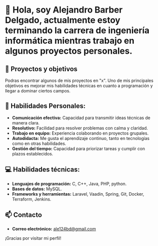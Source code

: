 # 👋 Hola, soy Alejandro Barber Delgado, actualmente estoy terminando la carrera de ingeniería informática mientras trabajo en algunos proyectos personales.

## 🚀 Proyectos y objetivos
Podras encontrar algunos de mis proyectos en "x".
Uno de mis principales objetivos es mejorar mis habilidades técnicas en cuanto a programación y llegar a dominar ciertos campos.

## 🌟 Habilidades Personales:
- **Comunicación efectiva:** Capacidad para transmitir ideas técnicas de manera clara.
- **Resolutivo:** Facilidad para resolver problemas con calma y claridad.
- **Trabajo en equipo:** Experiencia colaborando en proyectos grupales.
- **Autodidacta:** Me gusta el aprendizaje continuo, tanto en tecnologías como en otras habilidades.
- **Gestión del tiempo:** Capacidad para priorizar tareas y cumplir con plazos establecidos.


## 💻 Habilidades técnicas:
- **Lenguajes de programación:** C, C++, Java, PHP, python.
- **Bases de datos:** MySQL.
- **Frameworks y herramientas:** Laravel, Vaadin, Spring, Git, Docker, Terraform, Jenkins.

## 📫 Contacto
- **Correo electrónico:** [ale124bd@gmail.com](mailto:ale124bd@gmail.com)

¡Gracias por visitar mi perfil! 
